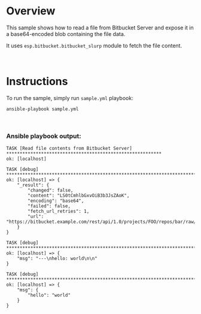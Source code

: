 # Overview

This sample shows how to read a file from Bitbucket Server and expose it in a base64-encoded blob containing the file data.

It uses `esp.bitbucket.bitbucket_slurp` module to fetch the file content.

<br>

# Instructions

To run the sample, simply run `sample.yml` playbook:

```bash
ansible-playbook sample.yml
```

<br>

### Ansible playbook output:

```
TASK [Read file contents from Bitbucket Server] **********************************************************
ok: [localhost]

TASK [debug] *********************************************************************************************
ok: [localhost] => {
    "_result": {
        "changed": false,
        "content": "LS0tCmhlbGxvOiB3b3JsZAoK",
        "encoding": "base64",
        "failed": false,
        "fetch_url_retries": 1,
        "url": "https://bitbucket.example.com/rest/api/1.0/projects/FOO/repos/bar/raw/path/to/baz.yml"
    }
}

TASK [debug] *********************************************************************************************
ok: [localhost] => {
    "msg": "---\nhello: world\n\n"
}

TASK [debug] *********************************************************************************************
ok: [localhost] => {
    "msg": {
        "hello": "world"
    }
}
```